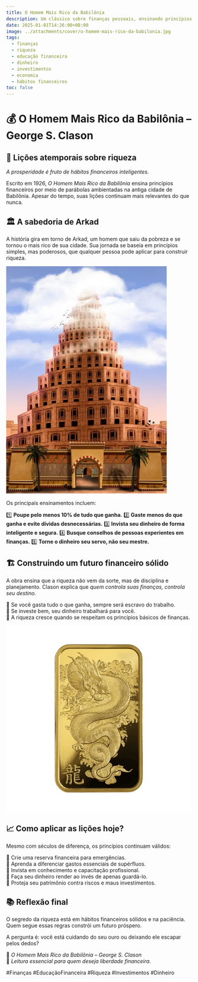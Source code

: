 ```yaml
---
title: O Homem Mais Rico da Babilônia
description: Um clássico sobre finanças pessoais, ensinando princípios atemporais de riqueza e prosperidade. Através de parábolas ambientadas na antiga Babilônia, George S. Clason mostra como administrar dinheiro de forma inteligente.
date: 2025-01-01T14:26:00+08:00
image: ../attachments/cover/o-homem-mais-rico-da-babilonia.jpg
tags:
  - finanças
  - riqueza
  - educação financeira
  - dinheiro
  - investimentos
  - economia
  - hábitos financeiros
toc: false
---
```


# 💰 O Homem Mais Rico da Babilônia – George S. Clason

## 📜 Lições atemporais sobre riqueza

*A prosperidade é fruto de hábitos financeiros inteligentes.*

Escrito em 1926, *O Homem Mais Rico da Babilônia* ensina princípios financeiros por meio de parábolas ambientadas na antiga cidade de Babilônia. Apesar do tempo, suas lições continuam mais relevantes do que nunca.

## 🏛️ A sabedoria de Arkad

A história gira em torno de Arkad, um homem que saiu da pobreza e se tornou o mais rico de sua cidade. Sua jornada se baseia em princípios simples, mas poderosos, que qualquer pessoa pode aplicar para construir riqueza.

![Imagem da Babilônia](../attachments/Babilonia/Cidade.png)

Os principais ensinamentos incluem:

1️⃣ **Poupe pelo menos 10% de tudo que ganha.**
2️⃣ **Gaste menos do que ganha e evite dívidas desnecessárias.**
3️⃣ **Invista seu dinheiro de forma inteligente e segura.**
4️⃣ **Busque conselhos de pessoas experientes em finanças.**
5️⃣ **Torne o dinheiro seu servo, não seu mestre.**

## 🏗️ Construindo um futuro financeiro sólido

A obra ensina que a riqueza não vem da sorte, mas de disciplina e planejamento. Clason explica que *quem controla suas finanças, controla seu destino*.

🔹 Se você gasta tudo o que ganha, sempre será escravo do trabalho.  
🔹 Se investe bem, seu dinheiro trabalhará para você.  
🔹 A riqueza cresce quando se respeitam os princípios básicos de finanças.

![Imagem de moedas e pergaminhos](../attachments/Babilonia/Ouro.png)

## 📈 Como aplicar as lições hoje?

Mesmo com séculos de diferença, os princípios continuam válidos:

📌 Crie uma reserva financeira para emergências.  
📌 Aprenda a diferenciar gastos essenciais de supérfluos.  
📌 Invista em conhecimento e capacitação profissional.  
📌 Faça seu dinheiro render ao invés de apenas guardá-lo.  
📌 Proteja seu patrimônio contra riscos e maus investimentos.  

## 📚 Reflexão final

O segredo da riqueza está em hábitos financeiros sólidos e na paciência. Quem segue essas regras constrói um futuro próspero.

A pergunta é: você está cuidando do seu ouro ou deixando ele escapar pelos dedos?  

📖 *O Homem Mais Rico da Babilônia – George S. Clason*  
📢 *Leitura essencial para quem deseja liberdade financeira.*  

#Finanças #EducaçãoFinanceira #Riqueza #Investimentos #Dinheiro

